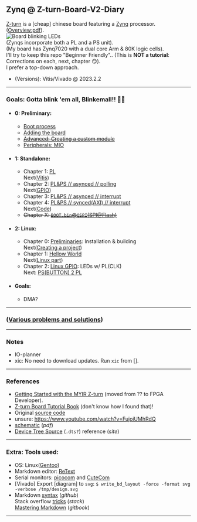 ## Zynq @ Z-turn-Board-V2-Diary

[Z-turn](https://www.myirtech.com/list.asp?id=708) is a [cheap] chinese board featuring a [Zynq](https://www.xilinx.com/products/silicon-devices/soc/zynq-7000.html) processor. ([Overview:pdf](https://www.myirtech.com/download/Zynq7000/Z-turnBoardV2.pdf)).  
![](site/images/preview.gif "Board blinking LEDs")  
(Zynqs incorporate both a PL and a PS unit).  
(My board has Zynq7020 with a dual core Arm & 80K logic cells).  
I'll try to keep this repo "Beginner Friendly".. (This is **NOT a tutorial**: Corrections on each, next, chapter 😏).  
I prefer a top-down approach.  
* (Versions): Vitis/Vivado @ 2023.2.2

---

### Goals: Gotta blink 'em all, Blinkemall!! 🧶🧶

* #### 0: Preliminary:
    * [Boot process](site/Preliminary/Boot_process/README.md)
    * [Adding the board](site/Preliminary/Adding_the_board/README.md)
    * ~~[Advanced: Creating a custom module](site/Preliminary/Module/README.md)~~
    * [Peripherals: MIO](site/Preliminary/Peripherals/README.md)
* #### 1: Standalone:
    * Chapter 1: [PL](site/projects/standalone/PL/README.md)  
      Next([Vitis](site/projects/standalone/PL/Vitis.md))
    * Chapter 2: [PL&PS // asynced // polling](site/projects/standalone/PL&PS.asynced/README.md)  
      Next([GPIO](site/projects/standalone/PL&PS.asynced/README.md))
    * Chapter 3: [PL&PS // asynced // interrupt](site/projects/standalone/PL&PS.asynced.interrupt/README.md)
    * Chapter 4: [PL&PS // synced(AXI) // interrupt](site/projects/standalone/PL&PS.synced/README.md)  
      Next([Code](site/projects/standalone/PL&PS.synced/code.md))
    * ~~Chapter X: [`BOOT.bin`@`QSPI`(SPI@Flash)](site/projects/standalone/qspi/README.md)~~
* #### 2: Linux:
    * Chapter 0: [Preliminaries](site/projects/linux/preliminary/README.md): Installation & building  
      Next([Creating a project](site/projects/linux/preliminary/Project.md))
    * Chapter 1: [Hellow World](site/projects/linux/hellow_world/README.md)  
      Next([Linux part](site/projects/linux/hellow_world/Code.md))
    * Chapter 2: [Linux GPIO](site/projects/linux/gpio/README.md): LEDs w/ PL(CLK)  
      Next: [PS(BUTTON) 2 PL](site/projects/linux/gpio/part2.md)
* #### Goals:
    * DMA?

---

### ([Various problems and solutions](Problems.md))

---

### Notes

* IO-planner
* xic: No need to download updates. Run `xic` from [].

---

### References

* [Getting Started with the MYIR Z-turn](https://www.youtube.com/watch?v=fVrcUiYxe7M) (moved from ?? to FPGA Developer).
* [Z-turn Board Tutorial Book](https://www.myirtech.com/soft.asp?id=969) (don't know how I found that)!
* Original [source code](https://d.myirtech.com/Z-turn-board/)
* unsure: https://www.youtube.com/watch?v=FujoiUMhRdQ
* [schematic](https://www.myirtech.com/download/Zynq7000/zturnv2Schematic.pdf) (*pdf*)
* [Device Tree Source](https://devicetree-specification.readthedocs.io/en/latest/chapter6-source-language.html) (`.dts?`) reference (*site*)

---

### Extra: Tools used:
* OS: Linux([Gentoo](https://www.gentoo.org/))
* Markdown editor: [ReText](https://github.com/retext-project/retext)
* Serial monitors: [picocom](https://github.com/npat-efault/picocom) and [CuteCom](https://gitlab.com/cutecom/cutecom)
* [Vivado] Export [diagram] to `svg`: `$ write_bd_layout -force -format svg -verbose /tmp/design.svg`
* Markdown [syntax](https://docs.github.com/en/get-started/writing-on-github/getting-started-with-writing-and-formatting-on-github/basic-writing-and-formatting-syntax) (*github*)  
Stack overflow [tricks](https://stackoverflow.com/editing-help) (*stack*)  
[Mastering Markdown](https://roachhd.gitbooks.io/master-markdown/content/) (*gitbook*)
---
